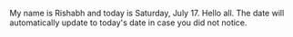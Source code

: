 My name is Rishabh and today is Saturday, July 17. Hello all. The date will automatically update to today's date in case you did not notice.
